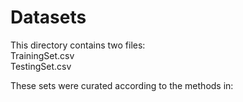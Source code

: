 # Datasets  
This directory contains two files:  
TrainingSet.csv  
TestingSet.csv  

These sets were curated according to the methods in:  


